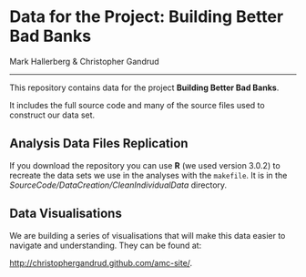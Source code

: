 # Data for the Project: Building Better Bad Banks

Mark Hallerberg & Christopher Gandrud

---

This repository contains data for the project **Building Better Bad Banks**. 

It includes the full source code and many of the source files used to construct our data set.

## Analysis Data Files Replication

If you download the repository you can use **R** (we used version 3.0.2) to recreate the data sets we use in the analyses with the `makefile`. It is in the *SourceCode/DataCreation/CleanIndividualData* directory.


## Data Visualisations

We are building a series of visualisations that will make this data easier to navigate and understanding. They can be found at:

<http://christophergandrud.github.com/amc-site/>.
